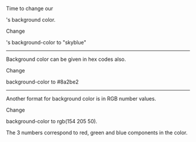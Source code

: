 Time to change our <div>'s background color.

Change <div>'s background-color to "skyblue"

---

Background color can be given in hex codes also.

Change <div> background-color to #8a2be2

---

Another format for background color is in RGB number values.

Change <div> background-color to rgb(154 205 50).

The 3 numbers correspond to red, green and blue components in the color.
